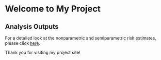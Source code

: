 # Welcome to My Project

## Analysis Outputs

For a detailed look at the nonparametric and semiparametric risk estimates, please click [here](https://github.com/PRASADJHSPH/HW7/blob/main/babar.prasad.hw7.html).

Thank you for visiting my project site!

